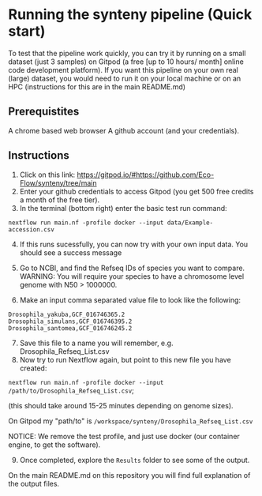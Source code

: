 # Running the synteny pipeline (Quick start)

To test that the pipeline work quickly, you can try it by running on a small dataset (just 3 samples) on Gitpod (a free [up to 10 hours/ month] online code development platform). If you want this pipeline on your own real (large) dataset, you would need to run it on your local machine or on an HPC (instructions for this are in the main README.md)

## Prerequistites

A chrome based web browser
A github account (and your credentials).

## Instructions

1. Click on this link: https://gitpod.io/#https://github.com/Eco-Flow/synteny/tree/main
2. Enter your github credentials to access Gitpod (you get 500 free credits a month of the free tier).
3. In the terminal (bottom right) enter the basic test run command:

`nextflow run main.nf -profile docker --input data/Example-accession.csv`

4. If this runs sucessfully, you can now try with your own input data.
  You should see a success message 

5. Go to NCBI, and find the Refseq IDs of species you want to compare. 
WARNING: You will require your species to have a chromosome level genome with N50 > 1000000.
6. Make an input comma separated value file to look like the following:
```
Drosophila_yakuba,GCF_016746365.2
Drosophila_simulans,GCF_016746395.2
Drosophila_santomea,GCF_016746245.2
```
7. Save this file to a name you will remember, e.g. Drosophila_Refseq_List.csv
8. Now try to run Nextflow again, but point to this new file you have created:
   
`nextflow run main.nf -profile docker --input /path/to/Drosophila_Refseq_List.csv`;

(this should take around 15-25 minutes depending on genome sizes).

On Gitpod my "path/to" is `/workspace/synteny/Drosophila_Refseq_List.csv`

NOTICE: We remove the test profile, and just use docker (our container engine, to get the software).

9. Once completed, explore the `Results` folder to see some of the output.

On the main README.md on this repository you will find full explanation of the output files.

